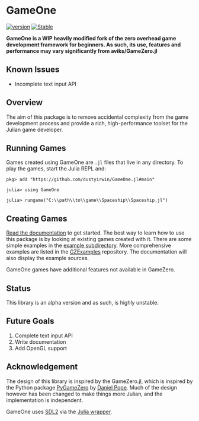# GameOne

[![version](https://juliahub.com/docs/GameZero/version.svg)](https://juliahub.com/ui/Packages/GameZero/tTDGf)
[![Stable](https://img.shields.io/badge/docs-stable-blue.svg)](https://juliahub.com/docs/GameZero/tTDGf/)

__GameOne is a WIP heavily modified fork of the zero overhead game development framework for beginners. As such, its use, features and performance may vary significantly from aviks/GameZero.jl__

## Known Issues
- Incomplete text input API


## Overview
The aim of this package is to remove accidental complexity from the game development process and provide a rich, high-performance toolset for the Julian game developer.

## Running Games

Games created using GameOne are `.jl` files that live in any directory.
To play the games, start the Julia REPL and:

```
pkg> add "https://github.com/dustyirwin/GameOne.jl#main"

julia> using GameOne

julia> rungame("C:\\path\\to\\game\\Spaceship\\Spaceship.jl")

```

## Creating Games
[Read the documentation](https://juliahub.com/docs/GameZero/tTDGf/) to get started. The best way to learn how to use this package is by looking at existing games created with it. There are some simple examples in the [example subdirectory](https://github.com/aviks/GameZero.jl/tree/master/example/BasicGame). More comprehensive examples are listed in the [GZExamples](https://github.com/SquidSinker/GZExamples) repository. The documentation will also display the example sources.

GameOne games have additional features not available in GameZero.

## Status
This library is an alpha version and as such, is highly unstable.


## Future Goals
1. Complete text input API
2. Write documentation
3. Add OpenGL support


## Acknowledgement
The design of this library is inspired by the GameZero.jl, which is inspired by the Python package [PyGameZero](https://pygame-zero.readthedocs.io) by [Daniel Pope](https://github.com/lordmauve). Much of the design however has been changed to make things more Julian, and the implementation is independent.

GameOne uses [SDL2](https://www.libsdl.org/) via the [Julia wrapper](https://github.com/jonathanBieler/SimpleDirectMediaLayer.jl).
